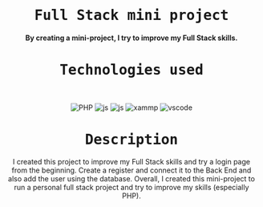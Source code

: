 <p align="center">
<h1 align="center"><samp>Full Stack mini project</samp></h1>
<h4 align="center">By creating a mini-project, I try to improve my Full Stack skills.</h4>  
</p>

<p align="center"><h1 align="center"><samp>Technologies used</samp></h1></p>
<br/>
<p align="center">
  <img src="https://img.shields.io/badge/-PHP-9cf?style=for-the-badge&logo=php" alt="PHP" />
  <img src="https://img.shields.io/badge/-Javascript-yellowgreen?style=for-the-badge&logo=javascript" alt="js" />
  <img src="https://img.shields.io/badge/-My Sql-yellow?style=for-the-badge&logo=mysql" alt="js" />
  <img src="https://img.shields.io/badge/-Xammp-orange?style=for-the-badge&logo=xampp&logo-color=white" alt="xammp" />
  <img src="https://img.shields.io/badge/-Vscode-blue?style=for-the-badge&logo=visual-studio-code" alt="vscode" />
</p>

<p align="center"><h1 align="center"><samp>Description</samp></h1></p>
<p align='center'>
I created this project to improve my Full Stack skills and try a login page from the beginning. Create a register and connect it to the Back End and also add the user using the database.
Overall,
I created this mini-project to run a personal full stack project and try to improve my skills (especially PHP).
</p>
